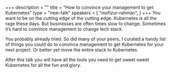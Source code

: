 +++
description = ""
title = "How to convince your management to get Kubernetes"
type = "new-talk"
speakers = [
        "mofizur-rahman",
]
+++
You want to be on the cutting edge of the cutting edge. Kubernetes is all the rage these days. But businesses are often times slow to change. Sometimes it’s hard to convince management to change tech stack.

You probably already tried. So did many of your peers, I curated a handy list of things you could do to convince management to get Kubernetes for your next project. Or better yet move the entire stack to Kubernetes.

After this talk you will have all the tools you need to get sweet sweet Kubernetes for all the fun and glory.